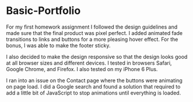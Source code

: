 # Basic-Portfolio

For my first homework assignment I followed the design guidelines and made sure that the final product was pixel perfect. I added animated fade transitions to links and buttons for a more pleasing hover effect. For the bonus, I was able to make the footer sticky.

I also decided to make the design responsive so that the design looks good at all browser sizes and different devices. I tested in browsers Safari, Google Chrome, and Firefox. I also tested on my iPhone 6 Plus.

I ran into an issue on the Contact page where the buttons were animating on page load. I did a Google search and found a solution that required to add a little bit of JavaScript to stop animations until everything is loaded.
